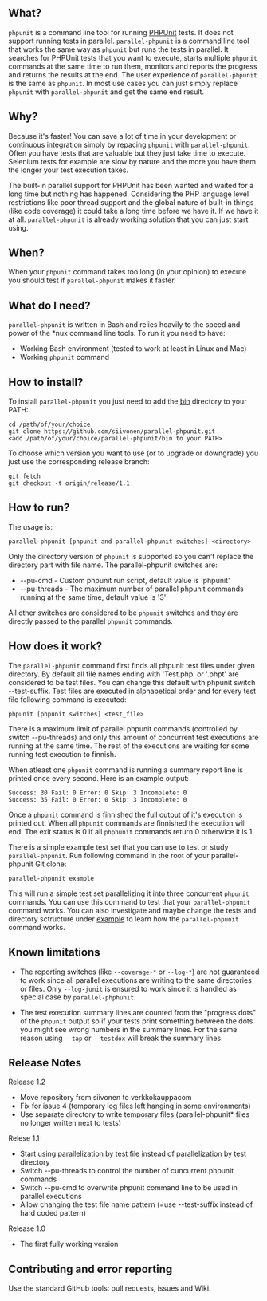 What?
-----

`phpunit` is a command line tool for running 
[PHPUnit](https://github.com/sebastianbergmann/phpunit/) tests. It does not support 
running tests in parallel. `parallel-phpunit` is a command line tool that works the 
same way as `phpunit` but runs the tests in parallel. It searches for PHPUnit tests that
you want to execute, starts multiple `phpunit` commands at the same time to run them, 
monitors and reports the progress and returns the results at the end. The user experience
of `parallel-phpunit` is the same as `phpunit`. In most use cases you can just simply 
replace `phpunit` with `parallel-phpunit` and get the same end result.

Why?
----

Because it's faster! You can save a lot of time in your development or continuous 
integration simply by repacing `phpunit` with `parallel-phpunit`. Often you have tests that 
are valuable but they just take time to execute. Selenium tests for example are slow by 
nature and the more you have them the longer your test execution takes.

The built-in parallel support for PHPUnit has been wanted and waited for a long time but 
nothing has happened. Considering the PHP language level restrictions like poor thread 
support and the global nature of built-in things (like code coverage) it could take a
long time before we have it. If we have it at all. `parallel-phpunit` is already working
solution that you can just start using.

When?
-----

When your `phpunit` command takes too long (in your opinion) to execute you should test if
`parallel-phpunit` makes it faster.

What do I need?
---------------

`parallel-phpunit` is written in Bash and relies heavily to the speed and power of the 
*nux command line tools. To run it you need to have:

* Working Bash environment (tested to work at least in Linux and Mac)
* Working `phpunit` command

How to install?
---------------

To install `parallel-phpunit` you just need to add the 
[bin](https://github.com/siivonen/parallel-phpunit/tree/master/bin) directory to 
your PATH:

    cd /path/of/your/choice
    git clone https://github.com/siivonen/parallel-phpunit.git
    <add /path/of/your/choice/parallel-phpunit/bin to your PATH>

To choose which version you want to use (or to upgrade or downgrade) you just use
the corresponding release branch:

    git fetch
    git checkout -t origin/release/1.1
    
How to run?
-----------

The usage is:

    parallel-phpunit [phpunit and parallel-phpunit switches] <directory>

Only the directory version of `phpunit` is supported so you can't replace the directory
part with file name. The parallel-phpunit switches are:
 * --pu-cmd - Custom phpunit run script, default value is 'phpunit'
 * --pu-threads - The maximum number of parallel phpunit commands running at the same time, default value is '3'

All other switches are considered to be `phpunit` switches and they are directly passed to the 
parallel `phpunit` commands.

How does it work?
-----------------

The `parallel-phpunit` command first finds all phpunit test files under given directory. By default
all file names ending with 'Test.php' or '.phpt' are considered to be test files. You can change this
default with phpunit switch --test-suffix. Test files are executed in alphabetical order and for every 
test file following command is executed:

    phpunit [phpunit switches] <test_file>

There is a maximum limit of parallel phpunit commands (controlled by switch --pu-threads) and only this
amount of concurrent test executions are running at the same time. The rest of the executions are waiting
for some running test execution to finnish.

When atleast one `phpunit` command is running a summary report line is printed once every second.
Here is an example output:

    Success: 30 Fail: 0 Error: 0 Skip: 3 Incomplete: 0
    Success: 35 Fail: 0 Error: 0 Skip: 3 Incomplete: 0

Once a `phpunit` command is finnished the full output of it's execution is printed out.
When all `phpunit` commands are finnished the execution will end. The exit status is 0 if
all `phphunit` commands return 0 otherwice it is 1.

There is a simple example test set that you can use to test or study `parallel-phpunit`. Run
following command in the root of your parallel-phpunit Git clone:

    parallel-phpunit example

This will run a simple test set parallelizing it into three concurrent `phpunit` commands. You
can use this command to test that your `parallel-phpunit` command works. You can also investigate 
and maybe change the tests and directory sctructure under 
[example](https://github.com/siivonen/parallel-phpunit/tree/master/example) to learn how the 
`parallel-phpunit` command works.

Known limitations
-----------------

* The reporting switches (like `--coverage-*` or `--log-*`) are not guaranteed to work since all
  parallel executions are writing to the same directories or files. Only `--log-junit` is ensured 
  to work since it is handled as special case by `parallel-phphunit`.

* The test execution summary lines are counted from the "progress dots" of the `phpunit` output
  so if your tests print something between the dots you might see wrong numbers in the summary
  lines. For the same reason using `--tap` or `--testdox` will break the summary lines.

Release Notes
-------------

Release 1.2
* Move repository from siivonen to verkkokauppacom
* Fix for issue 4 (temporary log files left hanging in some environments)
* Use separate directory to write temporary files (parallel-phpunit* files no longer written next to tests)

Relese 1.1
* Start using parallelization by test file instead of parallelization by test directory
* Switch --pu-threads to control the number of cuncurrent phpunit commands
* Switch --pu-cmd to overwrite phpunit command line to be used in parallel executions
* Allow changing the test file name pattern (=use --test-suffix instead of hard coded pattern)

Release 1.0
* The first fully working version


Contributing and error reporting
--------------------------------

Use the standard GitHub tools: pull requests, issues and Wiki.


